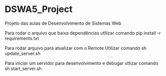 # DSWA5_Project
Projeto das aulas de Desenvolvimento de Sistemas Web

Para rodar o arquivo que baixa dependências utilizar comando pip install -r requirements.txt

Para rodar arquivo para atualizar com o Remote Utilizar comando sh update_server.sh

Para iniciar um servidor para desenvolvimento e debugar utlizar comando sh start_server.sh
